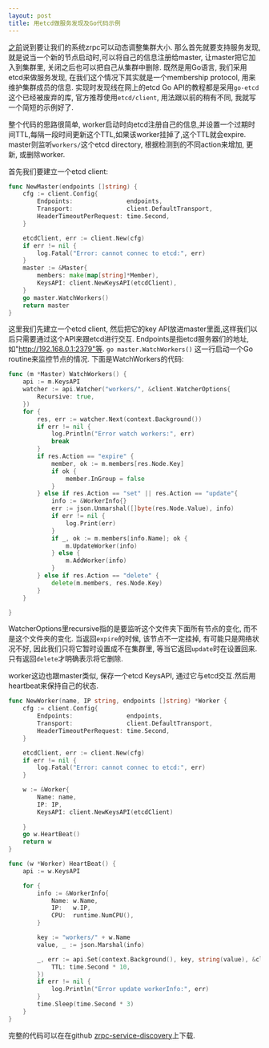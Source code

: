 ```yaml
---
layout: post
title: 用etcd做服务发现及Go代码示例 
---
```

[之前](/kubernetes-and-zrpc/)说到要让我们的系统zrpc可以动态调整集群大小. 那么首先就要支持服务发现, 就是说当一个新的节点启动时,可以将自己的信息注册给master, 让master把它加入到集群里, 关闭之后也可以把自己从集群中删除. 既然是用Go语言, 我们采用etcd来做服务发现, 在我们这个情况下其实就是一个membership protocol, 用来维护集群成员的信息. 实现时发现线在网上的etcd Go API的教程都是采用`go-etcd`这个已经被废弃的库, 官方推荐使用`etcd/client`, 用法跟以前的稍有不同, 我就写一个简短的示例好了.

整个代码的思路很简单, worker启动时向etcd注册自己的信息,并设置一个过期时间TTL,每隔一段时间更新这个TTL,如果该worker挂掉了,这个TTL就会expire. master则监听`workers/`这个etcd directory, 根据检测到的不同action来增加, 更新, 或删除worker.

首先我们要建立一个etcd client:

```Go
func NewMaster(endpoints []string) {
	cfg := client.Config{
		Endpoints:               endpoints,
		Transport:               client.DefaultTransport,
		HeaderTimeoutPerRequest: time.Second,
	}

	etcdClient, err := client.New(cfg)
	if err != nil {
		log.Fatal("Error: cannot connec to etcd:", err)
	}
	master := &Master{
		members: make(map[string]*Member),
		KeysAPI: client.NewKeysAPI(etcdClient),
	}
	go master.WatchWorkers()
	return master
}
```
这里我们先建立一个etcd client, 然后把它的key API放进master里面,这样我们以后只需要通过这个API来跟etcd进行交互. Endpoints是指etcd服务器们的地址, 如"http://192.168.0.1:2379"等. `go master.WatchWorkers()` 这一行启动一个Go routine来监控节点的情况. 下面是WatchWorkers的代码:

```Go
func (m *Master) WatchWorkers() {
	api := m.KeysAPI
	watcher := api.Watcher("workers/", &client.WatcherOptions{
		Recursive: true,
	})
	for {
		res, err := watcher.Next(context.Background())
		if err != nil {
			log.Println("Error watch workers:", err)
			break
		}
		if res.Action == "expire" {
			member, ok := m.members[res.Node.Key]
			if ok {
				member.InGroup = false
			}
		} else if res.Action == "set" || res.Action == "update"{
			info := &WorkerInfo{}
			err := json.Unmarshal([]byte(res.Node.Value), info)
			if err != nil {
				log.Print(err)
			}
			if _, ok := m.members[info.Name]; ok {
				m.UpdateWorker(info)
			} else {
				m.AddWorker(info)
			}
		} else if res.Action == "delete" {
			delete(m.members, res.Node.Key)
		}
	}

}
```
WatcherOptions里recursive指的是要监听这个文件夹下面所有节点的变化, 而不是这个文件夹的变化. 当返回`expire`的时候, 该节点不一定挂掉, 有可能只是网络状况不好, 因此我们只将它暂时设置成不在集群里, 等当它返回`update`时在设置回来. 只有返回`delete`才明确表示将它删除.

worker这边也跟master类似, 保存一个etcd KeysAPI, 通过它与etcd交互.然后用heartbeat来保持自己的状态.


```Go
func NewWorker(name, IP string, endpoints []string) *Worker {
	cfg := client.Config{
		Endpoints:               endpoints,
		Transport:               client.DefaultTransport,
		HeaderTimeoutPerRequest: time.Second,
	}

	etcdClient, err := client.New(cfg)
	if err != nil {
		log.Fatal("Error: cannot connec to etcd:", err)
	}

	w := &Worker{
		Name: name,
		IP: IP,
		KeysAPI: client.NewKeysAPI(etcdClient)
		
	}
	go w.HeartBeat()
	return w
}

func (w *Worker) HeartBeat() {
	api := w.KeysAPI

	for {
		info := &WorkerInfo{
			Name: w.Name,
			IP:   w.IP,
			CPU:  runtime.NumCPU(),
		}

		key := "workers/" + w.Name
		value, _ := json.Marshal(info)

		_, err := api.Set(context.Background(), key, string(value), &client.SetOptions{
			TTL: time.Second * 10,
		})
		if err != nil {
			log.Println("Error update workerInfo:", err)
		}
		time.Sleep(time.Second * 3)
	}
}
```
完整的代码可以在在github [zrpc-service-discovery](http://github.com/daizuozhuo/zrpc-service-discovery)上下载.
